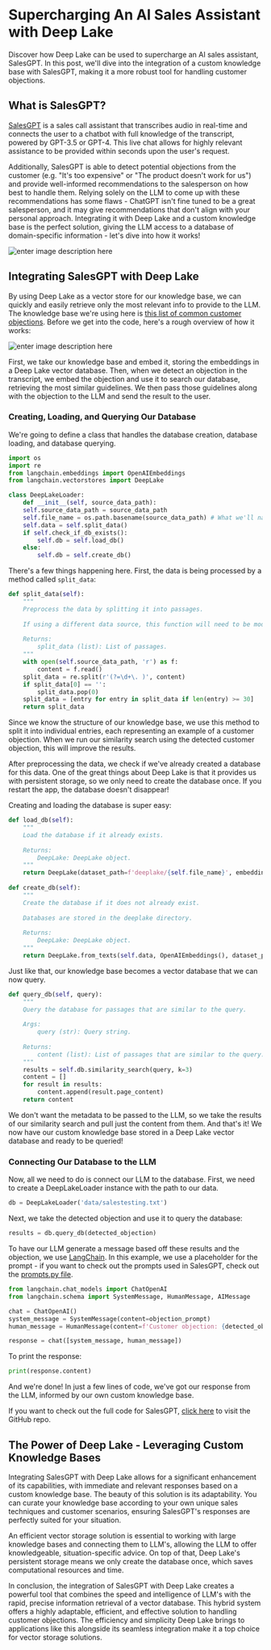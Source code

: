 # Supercharging An AI Sales Assistant with Deep Lake
Discover how Deep Lake can be used to supercharge an AI sales assistant, SalesGPT. In this post, we'll dive into the integration of a custom knowledge base with SalesGPT, making it a more robust tool for handling customer objections. 
## What is SalesGPT?

[SalesGPT](https://github.com/e-johnstonn/salesGPT)  is a sales call assistant that transcribes audio in real-time and connects the user to a chatbot with full knowledge of the transcript, powered by GPT-3.5 or GPT-4. This live chat allows for highly relevant assistance to be provided within seconds upon the user's request. 

Additionally, SalesGPT is able to detect potential objections from the customer (e.g. "It's too expensive" or "The product doesn't work for us") and provide well-informed recommendations to the salesperson on how best to handle them. Relying solely on the LLM to come up with these recommendations has some flaws - ChatGPT isn't fine tuned to be a great salesperson, and it may give recommendations that don't align with your personal approach. Integrating it with Deep Lake and a custom knowledge base is the perfect solution, giving the LLM access to a database of domain-specific information - let's dive into how it works!

![enter image description here](https://i.imgur.com/XTYSIWN.png)


## Integrating SalesGPT with Deep Lake

By using Deep Lake as a vector store for our knowledge base, we can quickly and easily retrieve only the most relevant info to provide to the LLM. The knowledge base we're using here is [this list of common customer objections](https://blog.hubspot.com/sales/handling-common-sales-objections). Before we get into the code, here's a rough overview of how it works:

![enter image description here](https://i.imgur.com/enyKesB.png)

First, we take our knowledge base and embed it, storing the embeddings in a Deep Lake vector database. Then, when we detect an objection in the transcript, we embed the objection and use it to search our database, retrieving the most similar guidelines. We then pass those guidelines along with the objection to the LLM and send the result to the user. 

### Creating, Loading, and Querying Our Database
We're going to define a class that handles the database creation, database loading, and database querying. 

```python
import os
import re
from langchain.embeddings import OpenAIEmbeddings
from langchain.vectorstores import DeepLake

class DeepLakeLoader:
	def __init__(self, source_data_path):
	self.source_data_path = source_data_path
	self.file_name = os.path.basename(source_data_path) # What we'll name our database 
	self.data = self.split_data()
	if self.check_if_db_exists():
		self.db = self.load_db()
	else:
		self.db = self.create_db()
```
There's a few things happening here. First, the data is being processed by a method called ```split_data```:

```python
def split_data(self):  
	"""  
	Preprocess the data by splitting it into passages.  
	  
	If using a different data source, this function will need to be modified.  
	  
	Returns:  
		split_data (list): List of passages.  
	"""  
	with open(self.source_data_path, 'r') as f:  
		content = f.read()  
	split_data = re.split(r'(?=\d+\. )', content)
	if split_data[0] == '':  
		split_data.pop(0)  
	split_data = [entry for entry in split_data if len(entry) >= 30]  
	return split_data
```
Since we know the structure of our knowledge base, we use this method to split it into individual entries, each representing an example of a customer objection. When we run our similarity search using the detected customer objection, this will improve the results.

After preprocessing the data, we check if we've already created a database for this data. One of the great things about Deep Lake is that it provides us with persistent storage, so we only need to create the database once. If you restart the app, the database doesn't disappear!

Creating and loading the database is super easy:
```python
def load_db(self):  
	"""  
	Load the database if it already exists.  
	  
	Returns:  
		DeepLake: DeepLake object.  
	"""  
	return DeepLake(dataset_path=f'deeplake/{self.file_name}', embedding_function=OpenAIEmbeddings(), read_only=True)  
  
def create_db(self):  
	"""  
	Create the database if it does not already exist.  
	  
	Databases are stored in the deeplake directory.  
	  
	Returns:  
		DeepLake: DeepLake object.  
	"""  
	return DeepLake.from_texts(self.data, OpenAIEmbeddings(), dataset_path=f'deeplake/{self.file_name}')
```

Just like that, our knowledge base becomes a vector database that we can now query.

```python
def query_db(self, query):  
	"""  
	Query the database for passages that are similar to the query.  
	  
	Args:  
		query (str): Query string.  
	  
	Returns:  
		content (list): List of passages that are similar to the query.  
	"""  
	results = self.db.similarity_search(query, k=3)  
	content = []  
	for result in results:  
		content.append(result.page_content)  
	return content
```

We don't want the metadata to be passed to the LLM, so we take the results of our similarity search and pull just the content from them. And that's it! We now have our custom knowledge base stored in a Deep Lake vector database and ready to be queried!

### Connecting Our Database to the LLM
Now, all we need to do is connect our LLM to the database. First, we need to create a DeepLakeLoader instance with the path to our data.
```python
db = DeepLakeLoader('data/salestesting.txt')
```
Next, we take the detected objection and use it to query the database:

```python
results = db.query_db(detected_objection)
```
To have our LLM generate a message based off these results and the objection, we use [LangChain](https://github.com/hwchase17/langchain). In this example, we use a placeholder for the prompt - if you want to check out the prompts used in SalesGPT, check out the [prompts.py file](https://github.com/e-johnstonn/salesGPT/blob/master/prompts.py).
```python
from langchain.chat_models import ChatOpenAI
from langchain.schema import SystemMessage, HumanMessage, AIMessage

chat = ChatOpenAI()
system_message = SystemMessage(content=objection_prompt)
human_message = HumanMessage(content=f'Customer objection: {detected_objection} | Relevant guidelines: {results}')

response = chat([system_message, human_message])
```
To print the response:
```python
print(response.content)
```

And we're done! In just a few lines of code, we've got our response from the LLM, informed by our own custom knowledge base.

If you want to check out the full code for SalesGPT, [click here](https://github.com/e-johnstonn/salesGPT) to visit the GitHub repo.

##  The Power of Deep Lake - Leveraging Custom Knowledge Bases

Integrating SalesGPT with Deep Lake allows for a significant enhancement of its capabilities, with immediate and relevant responses based on a custom knowledge base. The beauty of this solution is its adaptability. You can curate your knowledge base according to your own unique sales techniques and customer scenarios, ensuring SalesGPT's responses are perfectly suited for your situation. 

An efficient vector storage solution is essential to working with large knowledge bases and connecting them to LLM's, allowing the LLM to offer knowledgeable, situation-specific advice. On top of that, Deep Lake's persistent storage means we only create the database once, which saves computational resources and time. 

In conclusion, the integration of SalesGPT with Deep Lake creates a powerful tool that combines the speed and intelligence of LLM's with the rapid, precise information retrieval of a vector database. This hybrid system offers a highly adaptable, efficient, and effective solution to handling customer objections. The efficiency and simplicity Deep Lake brings to applications like this alongside its seamless integration make it a top choice for vector storage solutions.
